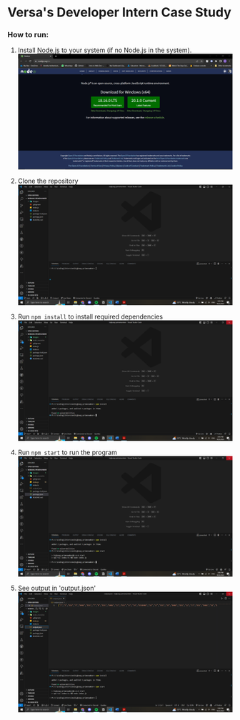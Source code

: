 # Versa's Developer Intern Case Study

### How to run:

1. Install [Node.js](https://nodejs.org/en) to your system (if no Node.js in the system). 
  ![nodejs](https://raw.githubusercontent.com/DzakirinAsyraff/bigbang-primenumber/main/images/ss5.PNG)

2. Clone the repository
  ![clone repo](https://raw.githubusercontent.com/DzakirinAsyraff/bigbang-primenumber/main/images/ss1.PNG)

3. Run `npm install` to install required dependencies
  ![install dependencies](https://raw.githubusercontent.com/DzakirinAsyraff/bigbang-primenumber/main/images/ss2.PNG)

4. Run `npm start` to run the program
  ![start the program](https://raw.githubusercontent.com/DzakirinAsyraff/bigbang-primenumber/main/images/ss3.PNG)

5. See output in 'output.json'
  ![output](https://raw.githubusercontent.com/DzakirinAsyraff/bigbang-primenumber/main/images/ss4.PNG)

